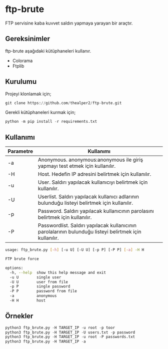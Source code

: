 # ftp-brute

FTP servisine kaba kuvvet saldırı yapmaya yarayan bir araçtır.

## Gereksinimler

ftp-brute aşağıdaki kütüphaneleri kullanır.

* Colorama
* Ftplib

## Kurulumu

Projeyi klonlamak için;

```python
git clone https://github.com/thealper2/ftp-brute.git
```
Gerekli kütüphaneleri kurmak için;

```python
python -m pip install -r requirements.txt
```

## Kullanımı

| Parametre | Kullanımı |
| --------- | --------- |
| -a        | Anonymous. anonymous:anonymous ile giriş yapmayı test etmek için kullanılır. |
| -H        | Host. Hedefin IP adresini belirtmek için kullanılır. |
| -u        | User. Saldırı yapılacak kullanıcıyı belirtmek için kullanılır. |
| -U        | Userlist. Saldırı yapılacak kullanıcı adlarının bulunduğu listeyi belirtmek için kullanılır. |
| -p        | Password. Saldırı yapılacak kullanıcının parolasını belirtmek için kullanılır. |
| -P        | Passwordlist. Saldırı yapılacak kullanıcının parolalarının bulunduğu listeyi belirtmek için kullanılır. |

```bash
usage: ftp_brute.py [-h] [-u U] [-U U] [-p P] [-P P] [-a] -H H

FTP brute force

options:
  -h, --help  show this help message and exit
  -u U        single user
  -U U        user from file
  -p P        single password
  -P P        password from file
  -a          anonymous
  -H H        host
```

## Örnekler

```python
python3 ftp_brute.py -H TARGET_IP -u root -p toor
python3 ftp_brute.py -H TARGET_IP -U users.txt -p password
python3 ftp_brute.py -H TARGET_IP -u root -P passwords.txt
python3 ftp_brute.py -H TARGET_IP -a
```
